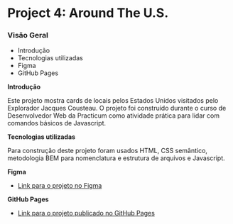 # Project 4: Around The U.S.

### Visão Geral

- Introdução
- Tecnologias utilizadas
- Figma
- GitHub Pages

**Introdução**

Este projeto mostra cards de locais pelos Estados Unidos visitados pelo Explorador Jacques Cousteau. O projeto foi construído durante o curso de Desenvolvedor Web da Practicum como atividade prática para lidar com comandos básicos de Javascript.

**Tecnologias utilizadas**

Para construção deste projeto foram usados HTML, CSS semântico, metodologia BEM para nomenclatura e estrutura de arquivos e Javascript.

**Figma**

- [Link para o projeto no Figma](https://www.figma.com/file/SurN1jaeEQIhuZEDMhmWWf/Sprint-4-Around-The-U.S.-desktop-mobile?node-id=0%3A1)

**GitHub Pages**

- [Link para o projeto publicado no GitHub Pages](https://hainaha.github.io/web_project_4/)
